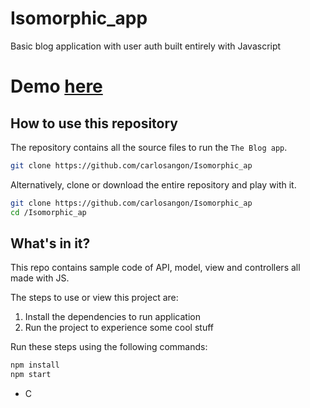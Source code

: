 # Isomorphic_app
Basic blog application with user auth built entirely with Javascript

# Demo  <a href="https://arcane-mesa-98949.herokuapp.com/"> here </a>

## How to use this repository

The repository contains all the source files to run the `The Blog app`.


```bash
git clone https://github.com/carlosangon/Isomorphic_ap
```

Alternatively, clone or download the entire repository and play with it.

```bash
git clone https://github.com/carlosangon/Isomorphic_ap
cd /Isomorphic_ap
```

## What's in it?

This repo contains sample code of API, model, view and controllers all made with JS.

The steps to use or view this project are:

1. Install the dependencies to run application
2. Run the project to experience some cool stuff

Run these steps using the following commands:

```bash
npm install
npm start
```
- C

